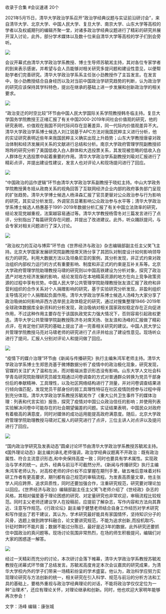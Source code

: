 

收录于合集 #会议速递 20个

2021年5月15日，清华大学政治学系召开“政治学经典议题与实证前沿研讨会”，来自清华大学、北京大学、中国人民大学、复旦大学、南京大学、山东大学等高校的学者以及权威期刊的编辑齐聚一堂，对诸多政治学经典议题进行了精彩的研究并展开深入讨论，此外，部分学术媒体以及数十位来自清华大学等高校的学子们到会旁听。

![](/images/114/2.png)

会议开幕式由清华大学政治学系教授、博士生导师苏毓淞主持，其对各位专家学者的到来表示感谢，并希望与会人员能够对相关研究多提问题和建设性意见，以便帮助学者们完善研究。清华大学政治学系系主任张小劲教授作了主旨发言。在发言中，张小劲教授结合自身经历以及对当前中国政治学研究趋势的判断，认为政治学的研究应该保持其学科特色，提出在继承的基础上进一步发展和创新政治学的相关要求。

![](/images/114/3.png)

“政治变迁的时空比较”环节由中国人民大学国际关系学院教授韩冬临主持。复旦大学国务学院教授王正绪汇报了有关中国2000-2019年间社会价值观的研究，他的研究表明，价值观在我国不同代际间存在显著差异，同一代际内价值观差异不大。清华大学政治学系博士候选人刘江锐基于APC方法对我国民粹主义进行分析，他的实证研究表明近些年来我国民粹主义确实出现上升趋势；山东大学教授唐睿对政治体制和经济发展间关系的文献进行总结和分析。南京大学政府管理学院副教授祁玲玲的研究分析了美国低收入白人群体和大选投票关系，其发现被忽略的低收入白人群体在大选投票中起着重要的作用。清华大学政治学系副教授刘瑜对汇报进行了精彩点评，并提出建设性建议，发言人也对评论人和现场提问进行了回应。

![](/images/114/4.png)

“中国政治的运作逻辑”环节由清华大学政治学系副教授于晓虹主持。中山大学政务学院教授黄冬娅从政商关系的视角回答了互联网经济企业内部的政府事务部门呈现的扩张趋势。清华大学博士候选人杨泽森汇报了官员更替对公众政治参与行为影响的研究，其实证分析发现，外调官员显著影响公众政治参与水平等；清华大学政治学系博士候选人杨惠基于1991-2019年数据分析汇报了有关中国立法效率的研究，结论发现党越重视，法案越容易通过等。清华大学教授杨雪冬对三篇发言进行了点评，分别指出了每篇研究存在问题，并提出了改进建议。此外，听众踊跃提问，与会专家对相关问题进行了深入讨论。

![](/images/114/5.png)

“政治权力的互动与博弈”环节由《世界经济与政治》杂志编辑部副主任主父笑飞主持。北京大学国家发展研究院副教授席天扬分享了其团队对制度设计如何影响领导权力的研究。利用大数据方法以及坦桑尼亚的案例，其分析发现，非正式约束对政治组织内部权力运行的方式有重要影响、制度和非正式的约束是互补关系等。北京大学政府管理学院助理教授马啸的研究则以中国高铁建设为分析对象，探究了政治遗产对地方经济发展的影响，结论发现存在本地精英资源的地方在向上竞争政策资源的过程中享有优势。中国人民大学公共管理学院助理教授张友浪汇报了政府和非营利组织的合作关系对个人捐赠影响的研究，基于实验研究分析发现，非盈利组织主导情况对个人捐赠起负面作用。清华大学政治学系博士候选人汤峰为大家分享了政治吸纳如何影响非西方选举民主政体稳定的研究，通过对搜集整理1946-2019年全球政体数据库全新资料的分析发现，政治吸纳对相关国家政权稳定存在正向促进作用，不过这种作用主要存在于该国执政党实力强大情况下，否则容易引起政权更迭。清华大学公共管理学院副教授陈济冬对席天扬、张友浪和汤峰的汇报做了精彩点评，在肯定他们研究的基础上提出了进一完善相关研究的建议。中国人民大学公共管理学院教授马亮对马啸老师的研究进行了点评并给出了建设性意见。现场听众进行了提问，汇报人分别对评论人和提问做了回应。

![](/images/114/6.png)

“疫情下的媒介治理”环节由《新闻与传播研究》执行主编朱鸿军老师主持。清华大学政治学系博士生郑思尧基于微博数据分析了疫情中的政治极化现象，研究发现，官媒的关注扩大了温和左派，而对极端派意识形态没有影响。山东大学人文社会科学青岛研究院助理研究员姬生翔通过问卷调查的方式对普通群众转换为党员干部身份后的奉献精神、工具理性，以及社区网络结构进行了测量，并对问卷调查结果进行倾向值匹配，发现党员干部身份的弱工具理性特征在社区疫情防控参与过程中得到充分体现。清华大学政治学系教授苏毓淞作了《重大公共卫生事件下的媒体治理：列表和代言实验》报告，探究了疫情对中国公众政治信任的影响；并使用列表实验解决问卷中可能存在的社会期望偏差的问题。实证结果表明，中国民众对政府有着极高的满意度，同时对媒体的成功运用能提高政府满意度。随后，北京大学政府管理学院助理教授马啸对汇报人的研究进行了点评，三位主讲人对点评以及提问进行了回应。

![](/images/114/7.png)

“国内政治学研究及发表动态”圆桌讨论环节由清华大学政治学系教授苏毓淞主持。《国外理论动态》副主编刘承礼老师强调，政治学经典议题离不开政治：既有政治属性、符合主流意识形态,和中央保持高度一致；同时也要具有学术属性。实现政治与学术的统一。此外，经典与前沿不可截然分开。《新闻与传播研究》执行主编朱鸿军老师认为，对高校老师的评价权不应掌握在期刊手里，破五唯后意味着对科研工作者有更高要求，期刊都有自己规范的审稿流程。为发表高质量文章，他主张学人间应跨界、追求异质性，同时还要加强合作，注重研究规范，研究要对理论加以回应。《世界经济与政治》编辑部副主任主父笑飞老师介绍了《世经政》杂志的风格，其相对偏爱基于理论困惑的研究、对定量研究也非常欢迎，审稿流程比较规范。同时主父老师还建议学人在投稿前，应提前了解杂志，写作内容和方法向其靠近、注意写作规范。《行政论坛》副主编于健慧老师结合自身工作经历对学术研究和写作提出了若干建议，其认为，学术研究最好能具有家国情怀，坚持知识分子的风骨，选题上做到跨学科融合，论文要讲究规范，不能为追求创新,而投机取巧、针砭时弊时不能片面；数据不能过分陈旧，最好是近3年的数据，此外研究还要抓住中国政治的真问题等。现场讨论氛围非常热烈，在场的师生积极提问，编辑们对大家的困惑逐一解答。

![](/images/114/8.png)

经过一天精彩而充分的讨论，本次研讨会落下帷幕，清华大学政治学系教授苏毓淞教授在闭幕式环节做了总结发言。苏毓淞高度肯定本次会议嘉宾的研究成果，为清华大学校内外的学子们带来一场精彩纷呈的学术盛宴。他认为，政治科学应努力实现理论研究与方法创新的统一，相关研究在引入科学、规范与前沿的分析方法和工具的基础上，要格外重视与政治学经典理论的对话，不能将政治学仅仅定位为一种“治理术”，还应有理论关怀，对理论继承和创新。同时，他也欢迎大家明年能够再次参会！  

  

文字：汤峰 编辑：康张城  

  

